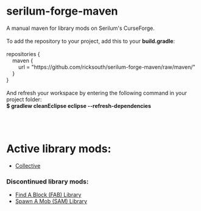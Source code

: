 # serilum-forge-maven
A manual maven for library mods on Serilum's CurseForge.
<br /><br />
To add the repository to your project, add this to your **build.gradle**:
<br /><br />
repositories {\
&nbsp;&nbsp;&nbsp;&nbsp;maven {\
&nbsp;&nbsp;&nbsp;&nbsp;&nbsp;&nbsp;&nbsp;&nbsp;url = "ht<span>tps://github</span>.com/ricksouth/serilum-forge-maven/raw/maven/" \
&nbsp;&nbsp;&nbsp;&nbsp;}\
}
<br /><br />
And refresh your workspace by entering the following command in your project folder: \
**$ gradlew cleanEclipse eclipse --refresh-dependencies**

<br /><br />
# Active library mods:
- [Collective](https://www.curseforge.com/minecraft/mc-mods/collective)


### Discontinued library mods:
- [Find A Block (FAB) Library](https://www.curseforge.com/minecraft/mc-mods/fab-library)
- [Spawn A Mob (SAM) Library](https://www.curseforge.com/minecraft/mc-mods/sam-library)
